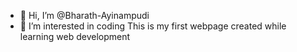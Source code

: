 - 👋 Hi, I’m @Bharath-Ayinampudi
- 👀 I’m interested in coding
  This is my first webpage created while learning web development

<!---
Bharath-Ayinampudi/Bharath-Ayinampudi is a ✨ special ✨ repository because its `README.md` (this file) appears on your GitHub profile.
You can click the Preview link to take a look at your changes.
--->
